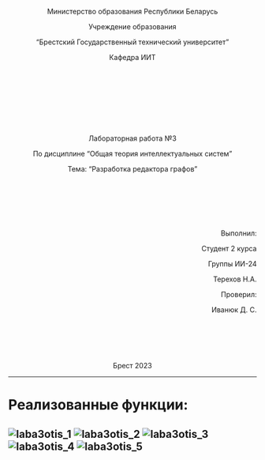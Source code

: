  <p align="center"> Министерство образования Республики Беларусь</p>
 <p align="center">Учреждение образования</p>
 <p align="center">“Брестский Государственный технический университет”</p>
 <p align="center">Кафедра ИИТ</p>
 <br><br><br><br><br><br><br>
 <p align="center">Лабораторная работа №3</p>
 <p align="center">По дисциплине “Общая теория интеллектуальных систем”</p>
 <p align="center">Тема: “Разработка редактора графов”</p>
 <br><br><br><br><br>
 <p align="right">Выполнил:</p>
 <p align="right">Студент 2 курса</p>
 <p align="right">Группы ИИ-24</p>
 <p align="right"> Терехов Н.А.</p>
 <p align="right">Проверил:</p>
 <p align="right">Иванюк Д. С.</p>
 <br><br><br><br>
 <p align="center">Брест 2023</p>


 ---
# Реализованные функции:
![laba3otis_1](laba3otis_1.png)
![laba3otis_2](laba3otis_2.png)
![laba3otis_3](laba3otis_3.png)
![laba3otis_4](laba3otis_4.png)
![laba3otis_5](laba3otis_5.png)
---
